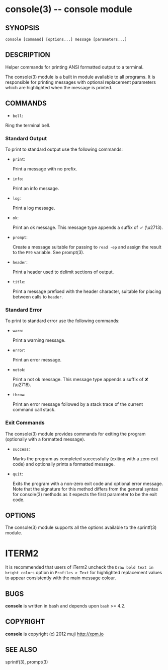console(3) -- console module
=============================================

## SYNOPSIS

	console [command] [options...] message [parameters...]

## DESCRIPTION

Helper commands for printing ANSI formatted output to a terminal.

The console(3) module is a built in module available to all programs. 
It is responsible for printing messages with optional replacement 
parameters which are highlighted when the message is printed.

## COMMANDS

* `bell`:

Ring the terminal bell.

### Standard Output

To print to standard output use the following commands:

* `print`:

	Print a message with no prefix.

* `info`:

	Print an info message.

* `log`:

	Print a log message.

* `ok`:

	Print an ok message. This message type appends a suffix of	✓ (\\u2713).

* `prompt`:

	Create a message suitable for passing to `read -ep` and assign the 
	result to the `PS9` variable. See prompt(3).

* `header`:

	Print a header used to delimit sections of output.

* `title`:

	Print a message prefixed with the header character, suitable for placing
	between calls to `header`.

### Standard Error

To print to standard error use the following commands:

* `warn`:

	Print a warning message.

* `error`:

	Print an error message.

* `notok`:

	Print a not ok message. This message type appends a suffix of ✘ (\\u2718).

* `throw`:

	Print an error message followed by a stack trace of the current command call stack.

### Exit Commands

The console(3) module provides commands for exiting the program (optionally with a formatted message).

* `success`:

	Marks the program as completed successfully (exiting with a zero exit code) and optionally prints a formatted message.

* `quit`:

	Exits the program with a non-zero exit code and optional error message. Note that the signature for this method differs from the general syntax for console(3) methods as it expects the first parameter to be the exit code.

## OPTIONS

The console(3) module supports all the options available to the sprintf(3) module.

# ITERM2

It is recommended that users of iTerm2 uncheck the `Draw bold text in bright colors` option in `Profiles > Text` for highlighted replacement values to appear consistently with the main message colour.

## BUGS

**console** is written in bash and depends upon `bash` >= 4.2.

## COPYRIGHT

**console** is copyright (c) 2012 muji <http://xpm.io>

## SEE ALSO

sprintf(3), prompt(3)


[SYNOPSIS]: #SYNOPSIS "SYNOPSIS"
[DESCRIPTION]: #DESCRIPTION "DESCRIPTION"
[COMMANDS]: #COMMANDS "COMMANDS"
[Standard Output]: #Standard-Output "Standard Output"
[Standard Error]: #Standard-Error "Standard Error"
[Exit Commands]: #Exit-Commands "Exit Commands"
[OPTIONS]: #OPTIONS "OPTIONS"
[BUGS]: #BUGS "BUGS"
[COPYRIGHT]: #COPYRIGHT "COPYRIGHT"
[SEE ALSO]: #SEE-ALSO "SEE ALSO"


[strike(1)]: strike.1.html
[boilerplate(3)]: boilerplate.3.html
[require(3)]: require.3.html
[method(3)]: method.3.html
[http(3)]: http.3.html
[bake(1)]: bake.1.html
[rest(1)]: rest.1.html
[bash(1)]: http://man.cx/bash(1)
[curl(1)]: http://man.cx/curl(1)
[echo(1)]: http://man.cx/echo(1)
[find(1)]: http://man.cx/find(1)
[tee(1)]: http://man.cx/tee(1)
[sed(1)]: http://man.cx/sed(1)
[printf(1)]: http://man.cx/printf(1)
[source(1)]: http://man.cx/source(1)
[dirname(1)]: http://man.cx/dirname(1)
[basename(1)]: http://man.cx/basename(1)
[tar(1)]: http://man.cx/tar(1)
[zip(1)]: http://man.cx/zip(1)
[unzip(1)]: http://man.cx/unzip(1)
[compress(1)]: http://man.cx/compress(1)
[gzip(1)]: http://man.cx/gzip(1)
[gunzip(1)]: http://man.cx/gunzip(1)
[pdflatex(1)]: http://man.cx/pdflatex(1)
[openssl(1)]: http://man.cx/openssl(1)
[scp(1)]: http://man.cx/scp(1)
[ssh(1)]: http://man.cx/ssh(1)
[rsync(1)]: http://man.cx/rsync(1)
[autoreconf(1)]: http://man.cx/autoreconf(1)
[checkbashisms(1)]: http://man.cx/checkbashisms
[growlnotify(1)]: http://scottlab.ucsc.edu/Library/init/zsh/man/html/growlnotify.html
[sendmail(1)]: http://man.cx/sendmail(1)
[uuencode(1)]: http://man.cx/uuencode(1)
[epxand(1)]: http://man.cx/expand(1)
[unepxand(1)]: http://man.cx/unexpand(1)
[git(1)]: http://git-scm.com/
[ronn(1)]: https://github.com/rtomayko/ronn
[github(7)]: http://github.com/
[json-sh(1)]: https://github.com/dominictarr/JSON.sh
[npm(1)]: http://npmjs.org
[ruby(3)]: http://www.ruby-lang.org/
[rake(1)]: http://rake.rubyforge.org/
[semver(7)]: http://semver.org/
[ant(1)]: http://ant.apache.org/
[mvn(1)]: http://maven.apache.org/
[make(1)]: http://www.gnu.org/software/make/
[jsonlint(1)]: https://github.com/zaach/jsonlint
[jsoncheck(1)]: http://json.org/JSON_checker/
[ere(7)]: http://pubs.opengroup.org/onlinepubs/9699919799/basedefs/V1_chap09.html
[couchdb(7)]: http://couchdb.apache.org/
[url(7)]: http://www.ietf.org/rfc/rfc1738.txt
[array-file(3)]: array-file.3.html
[array(3)]: array.3.html
[console(1)]: console.1.html
[console(3)]: console.3.html
[delegate(3)]: delegate.3.html
[executable(3)]: executable.3.html
[git(3)]: git.3.html
[globals(3)]: globals.3.html
[help(3)]: help.3.html
[json(3)]: json.3.html
[manual(1)]: manual.1.html
[prompt(1)]: prompt.1.html
[prompt(3)]: prompt.3.html
[semver(3)]: semver.3.html
[sprintf(3)]: sprintf.3.html
[strike-credits(7)]: strike-credits.7.html
[strike-tree(7)]: strike-tree.7.html
[strike(7)]: strike.7.html
[task-ant(7)]: task-ant.7.html
[task-archive(7)]: task-archive.7.html
[task-clean(7)]: task-clean.7.html
[task-compress(7)]: task-compress.7.html
[task-deploy-json(7)]: task-deploy-json.7.html
[task-deploy(7)]: task-deploy.7.html
[task-devel(7)]: task-devel.7.html
[task-doc(7)]: task-doc.7.html
[task-expand(7)]: task-expand.7.html
[task-latex(7)]: task-latex.7.html
[task-ls(7)]: task-ls.7.html
[task-make(7)]: task-make.7.html
[task-module(7)]: task-module.7.html
[task-mvn(7)]: task-mvn.7.html
[task-project(7)]: task-project.7.html
[task-rake(7)]: task-rake.7.html
[task-semver(7)]: task-semver.7.html
[task-test(7)]: task-test.7.html
[task-todo(7)]: task-todo.7.html
[version(3)]: version.3.html
